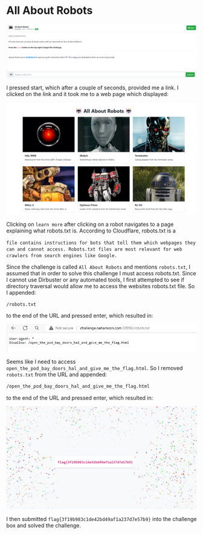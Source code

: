 # All About Robots
![](../images/all-about-robots-part-1.png)

I pressed start, which after a couple of seconds, provided me a link. I clicked on the link and it took me to a web page which displayed:

![](../images/all-about-robots-part-2.png)

Clicking on `learn more` after clicking on a robot navigates to a page explaining what robots.txt is. According to Cloudflare, robots.txt is a

`file contains instructions for bots that tell them which webpages they can and cannot access. Robots.txt files are most relevant for web crawlers from search engines like Google.`

Since the challenge is called `All About Robots` and mentions `robots.txt`, I assumed that in order to solve this challenge I must access robots.txt. Since I cannot use Dirbuster or any automated tools, I first attempted to see if directory traversal would allow me to access the websites robots.txt file. So I appended:

```txt
/robots.txt
```

to the end of the URL and pressed enter, which resulted in:

![](../images/all-about-robots-part-3.png)

Seems like I need to access `open_the_pod_bay_doors_hal_and_give_me_the_flag.html`. So I removed `robots.txt` from the URL and appended:

```txt
/open_the_pod_bay_doors_hal_and_give_me_the_flag.html
```

to the end of the URL and pressed enter, which resulted in:

![](../images/all-about-robots-part-4.png)

I then submitted `flag{3f19b983c1de42bd49af1a237d7e57b9}` into the challenge box and solved the challenge.








